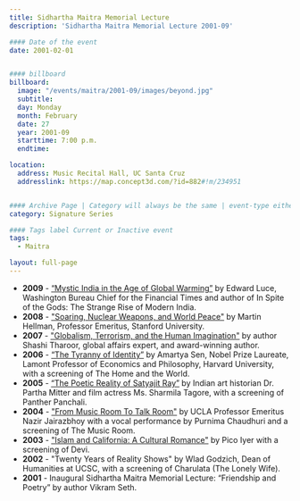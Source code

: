 ```yaml
---
title: Sidhartha Maitra Memorial Lecture
description: 'Sidhartha Maitra Memorial Lecture 2001-09'

#### Date of the event
date: 2001-02-01


#### billboard
billboard:
  image: "/events/maitra/2001-09/images/beyond.jpg"
  subtitle: 
  day: Monday
  month: February
  date: 27
  year: 2001-09
  starttime: 7:00 p.m.
  endtime:

location:
  address: Music Recital Hall, UC Santa Cruz
  addresslink: https://map.concept3d.com/?id=882#!m/234951


#### Archive Page | Category will always be the same | event-type either Signature Event, Notable Event, Lecture Series
category: Signature Series

#### Tags label Current or Inactive event
tags:
  - Maitra

layout: full-page
---
```


- **2009** - [“Mystic India in the Age of Global Warming”](http://news.ucsc.edu/2009/09/3236.html) by Edward Luce, Washington Bureau Chief for the Financial Times and author of In Spite of the Gods: The Strange Rise of Modern India.
- **2008** - ["Soaring, Nuclear Weapons, and World Peace"](http://news.ucsc.edu/2008/09/2445.html) by Martin Hellman, Professor Emeritus, Stanford University.
- **2007** - ["Globalism, Terrorism, and the Human Imagination"](http://news.ucsc.edu/2007/10/1555.html) by author Shashi Tharoor, global affairs expert, and award-winning author.
- **2006** - [“The Tyranny of Identity”](http://news.ucsc.edu/2006/09/932.html) by Amartya Sen, Nobel Prize Laureate, Lamont Professor of Economics and Philosophy, Harvard University, with a screening of The Home and the World. 
- **2005** - [“The Poetic Reality of Satyajit Ray”](http://news.ucsc.edu/2005/10/761.html) by Indian art historian Dr. Partha Mitter and film actress Ms. Sharmila Tagore, with a screening of Panther Panchali.
- **2004** - ["From Music Room To Talk Room"](http://currents.ucsc.edu/04-05/10-11/maitra.asp) by  UCLA Professor Emeritus Nazir Jairazbhoy with a vocal performance by Purnima Chaudhuri and a screening of The Music Room.
- **2003** - ["Islam and California: A Cultural Romance"](http://news.ucsc.edu/2003/09/401.html) by Pico Iyer with a screening of Devi.
- **2002** - "Twenty Years of Reality Shows" by Wlad Godzich, Dean of Humanities at UCSC, with a screening of Charulata (The Lonely Wife).
- **2001** - Inaugural Sidhartha Maitra Memorial Lecture: “Friendship and Poetry” by author Vikram Seth.
